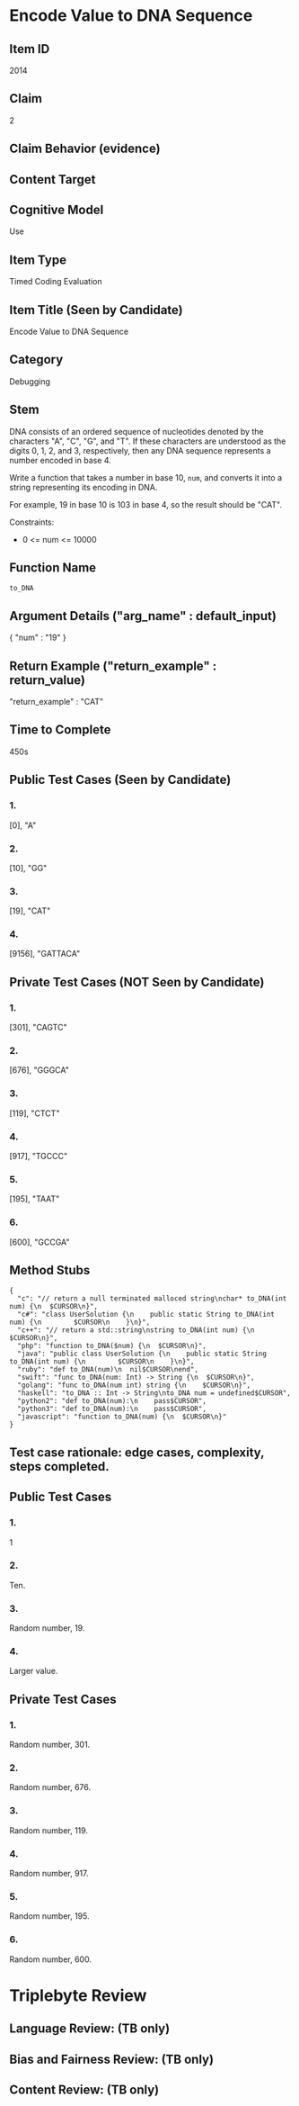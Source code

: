 # Encode Value to DNA Sequence

## Item ID
2014

## Claim
2

## Claim Behavior (evidence)

## Content Target

## Cognitive Model
Use

## Item Type
Timed Coding Evaluation

## Item Title (Seen by Candidate)
Encode Value to DNA Sequence

## Category
Debugging

## Stem
DNA consists of an ordered sequence of nucleotides denoted by the characters "A", "C", "G", and "T". If these characters are understood as the digits 0, 1, 2, and 3, respectively, then any DNA sequence represents a number encoded in base 4. 

Write a function that takes a number in base 10, `num`, and converts it into a string representing its encoding in DNA. 

For example, 19 in base 10 is 103 in base 4, so the result should be "CAT".

Constraints:
* 0 <= num <= 10000

## Function Name
`to_DNA`

## Argument Details ("arg_name" : default_input)
{
    "num" : "19"
}

## Return Example ("return_example" : return_value)
"return_example" : "CAT"

## Time to Complete
450s

## Public Test Cases (Seen by Candidate)
### 1.
[0], "A"

### 2.
[10], "GG"

### 3.
[19], "CAT"

### 4.
[9156], "GATTACA"

## Private Test Cases (NOT Seen by Candidate)
### 1.
[301], "CAGTC"

### 2.
[676], "GGGCA"

### 3.
[119], "CTCT"

### 4.
[917], "TGCCC"

### 5.
[195], "TAAT"

### 6.
[600], "GCCGA"


## Method Stubs
```
{
  "c": "// return a null terminated malloced string\nchar* to_DNA(int num) {\n  $CURSOR\n}",
  "c#": "class UserSolution {\n    public static String to_DNA(int num) {\n        $CURSOR\n    }\n}",
  "c++": "// return a std::string\nstring to_DNA(int num) {\n  $CURSOR\n}",
  "php": "function to_DNA($num) {\n  $CURSOR\n}",
  "java": "public class UserSolution {\n    public static String to_DNA(int num) {\n        $CURSOR\n    }\n}",
  "ruby": "def to_DNA(num)\n  nil$CURSOR\nend",
  "swift": "func to_DNA(num: Int) -> String {\n  $CURSOR\n}",
  "golang": "func to_DNA(num int) string {\n    $CURSOR\n}",
  "haskell": "to_DNA :: Int -> String\nto_DNA num = undefined$CURSOR",
  "python2": "def to_DNA(num):\n    pass$CURSOR",
  "python3": "def to_DNA(num):\n    pass$CURSOR",
  "javascript": "function to_DNA(num) {\n  $CURSOR\n}"
}
```

## Test case rationale: edge cases, complexity, steps completed.
## Public Test Cases
### 1.
1

### 2.
Ten.

### 3.
Random number, 19.

### 4.
Larger value.

## Private Test Cases
### 1.
Random number, 301.

### 2.
Random number, 676.

### 3.
Random number, 119.

### 4.
Random number, 917.

### 5.
Random number, 195.

### 6.
Random number, 600.

# Triplebyte Review

## Language Review: (TB only)

## Bias and Fairness Review: (TB only)

## Content Review: (TB only)
